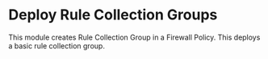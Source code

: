 # Deploy Rule Collection Groups

This module creates Rule Collection Group in a Firewall Policy. This deploys a basic rule collection group.
